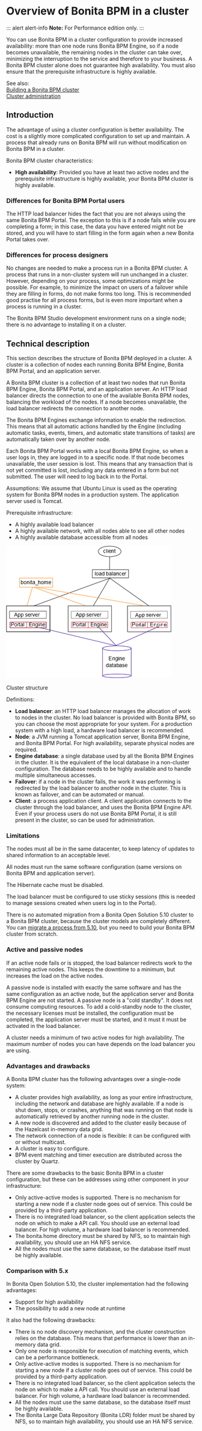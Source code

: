 # Overview of Bonita BPM in a cluster

::: alert alert-info
**Note:** For Performance edition only.
:::

You can use Bonita BPM in a cluster configuration to provide increased availability: more than one node runs Bonita BPM Engine, 
so if a node becomes unavailable, the remaining nodes in the cluster can take over, minimizing the interruption to the service 
and therefore to your business. A Bonita BPM cluster alone does not guarantee high availability. 
You must also ensure that the prerequisite infrastructure is highly available.

See also:  
[Building a Bonita BPM cluster](building-a-bonita-bpm-cluster.md)  
[Cluster administration](cluster-administration.md)

## Introduction

The advantage of using a cluster configuration is better availability. The cost is a slightly more complicated configuration to set up and maintain. 
A process that already runs on Bonita BPM will run without modification on Bonita BPM in a cluster.

Bonita BPM cluster characteristics: 

* **High availability**: Provided you have at least two active nodes and the prerequisite infrastructure is highly available, your Bonita BPM cluster is highly available.

### Differences for Bonita BPM Portal users

The HTTP load balancer hides the fact that you are not always using the same Bonita BPM Portal. The exception to this is if a node fails while you are completing a form; 
in this case, the data you have entered might not be stored, and you will have to start filling in the form again when a new Bonita Portal takes over.

### Differences for process designers

No changes are needed to make a process run in a Bonita BPM cluster. A process that runs in a non-cluster system will run unchanged in a cluster. 
However, depending on your process, some optimizations might be possible. For example, to minimize the impact on users of a failover while they are filling in forms, do not make forms too long. 
This is recommended good practise for all process forms, but is even more important when a process is running in a cluster.

The Bonita BPM Studio development environment runs on a single node; there is no advantage to installing it on a cluster.

## Technical description

This section describes the structure of Bonita BPM deployed in a cluster. A cluster is a collection of nodes each running Bonita BPM Engine, Bonita BPM Portal, and an application server.

A Bonita BPM cluster is a collection of at least two nodes that run Bonita BPM Engine, Bonita BPM Portal, and an application server. 
An HTTP load balancer directs the connection to one of the available Bonita BPM nodes, balancing the workload of the nodes. 
If a node becomes unavailable, the load balancer redirects the connection to another node.

The Bonita BPM Engines exchange information to enable the redirection. This means that all automatic actions handled by the Engine (including automatic tasks, events, timers, and automatic state transitions of tasks) 
are automatically taken over by another node. 

Each Bonita BPM Portal works with a local Bonita BPM Engine, so when a user logs in, they are logged in to a specific node. If that node becomes unavailable, the user session is lost. 
This means that any transaction that is not yet committed is lost, including any data entered in a form but not submitted. The user will need to log back in to the Portal.

Assumptions: We assume that Ubuntu Linux is used as the operating system for Bonita BPM nodes in a production system. The application server used is Tomcat.

Prerequisite infrastructure:

* A highly available load balancer
* A highly available network, with all nodes able to see all other nodes
* A highly available database accessible from all nodes

![Cluster structure diagram](images/images-6_0/cluster_structure.png)

Cluster structure

Definitions:

* **Load balancer**: an HTTP load balancer manages the allocation of work to nodes in the cluster. 
No load balancer is provided with Bonita BPM, so you can choose the most appropriate for your system. For a production system with a high load, a hardware load balancer is recommended.
* **Node**: a JVM running a Tomcat application server, Bonita BPM Engine, and Bonita BPM Portal. For high availability, separate physical nodes are required.
* **Engine database**: a single database used by all the Bonita BPM Engines in the cluster. It is the equivalent of the local database in a non-cluster configuration. 
The database needs to be highly available and to handle multiple simultaneous accesses. 
* **Failover**: if a node in the cluster fails, the work it was performing is redirected by the load balancer to another node in the cluster. 
This is known as failover, and can be automated or manual.
* **Client**: a process application client. A client application connects to the cluster through the load balancer, and uses the Bonita BPM Engine API. 
Even if your process users do not use Bonita BPM Portal, it is still present in the cluster, so can be used for administration.

### Limitations

The nodes must all be in the same datacenter, to keep latency of updates to shared information to an acceptable level.

All nodes must run the same software configuration (same versions on Bonita BPM and application server). 

The Hibernate cache must be disabled.

The load balancer must be configured to use sticky sessions (this is needed to manage sessions created when users log in to the Portal).

There is no automated migration from a Bonita Open Solution 5.10 cluster to a Bonita BPM cluster, because the cluster models are completely different. 
You can [migrate a process from 5.10](migrate-a-process-from-bonita-open-solution-5-x.md), but you need to build your Bonita BPM cluster from scratch.

### Active and passive nodes

If an active node fails or is stopped, the load balancer redirects work to the remaining active nodes. This keeps the downtime to a minimum, but increases the load on the active nodes. 

A passive node is installed with exactly the same software and has the same configuration as an active node, but the application server and Bonita BPM Engine are not started.
A passive node is a "cold standby". 
It does not consume computing resources. 
To add a cold-standby node to the cluster, the necessary licenses must be installed, the configuration must be completed, the application server must be started,
and it must it must be activated in the load balancer.

A cluster needs a minimum of two active nodes for high availability. The maximum number of nodes you can have depends on the load balancer you are using. 

### Advantages and drawbacks

A Bonita BPM cluster has the following advantages over a single-node system:

* A cluster provides high availability, as long as your entire infrastructure, including the network and database are highly available. 
If a node is shut down, stops, or crashes, anything that was running on that node is automatically retrieved by another running node in the cluster.
* A new node is discovered and added to the cluster easily because of the Hazelcast in-memory data grid.
* The network connection of a node is flexible: it can be configured with or without multicast.
* A cluster is easy to configure.
* BPM event matching and timer execution are distributed across the cluster by Quartz.

There are some drawbacks to the basic Bonita BPM in a cluster configuration, but these can be addresses using other component in your infrastructure:

* Only active-active modes is supported. There is no mechanism for starting a new node if a cluster node goes out of service. This could be provided by a third-party application.
* There is no integrated load balancer, so the client application selects the node on which to make a API call. You should use an external load balancer. For high volume, a hardware load balancer is recommended.
* The bonita.home directory must be shared by NFS, so to maintain high availability, you should use an HA NFS service.
* All the nodes must use the same database, so the database itself must be highly available.

### Comparison with 5.x

In Bonita Open Solution 5.10, the cluster implementation had the following advantages:

* Support for high availability
* The possibility to add a new node at runtime

It also had the following drawbacks:

* There is no node discovery mechanism, and the cluster construction relies on the database. 
This means that performance is lower than an in-memory data grid.
* Only one node is responsible for execution of matching events, which can be a performance bottleneck.
* Only active-active modes is supported. There is no mechanism for starting a new node if a cluster node goes out of service. This could be provided by a third-party application.
* There is no integrated load balancer, so the client application selects the node on which to make a API call. You should use an external load balancer. For high volume, a hardware load balancer is recommended.
* All the nodes must use the same database, so the database itself must be highly available.
* The Bonita Large Data Repository (Bonita LDR) folder must be shared by NFS, so to maintain high availability, you should use an HA NFS service.
